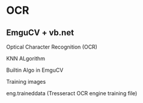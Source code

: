 # OCR
## EmguCV + vb.net
Optical Character Recognition (OCR)

KNN ALgorithm

Builtin Algo in EmguCV

Training images

eng.traineddata (Tresseract OCR engine training file)
